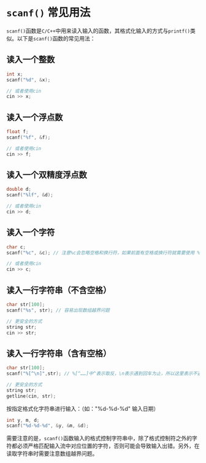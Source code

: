 # `scanf()` 常见用法

`scanf()`函数是`C/C++`中用来读入输入的函数，其格式化输入的方式与`printf()`类似。以下是`scanf()`函数的常见用法：

## 读入一个整数

```c++
int x;
scanf("%d", &x);

// 或者使用cin
cin >> x;
```

## 读入一个浮点数

```c++
float f;
scanf("%f", &f);

// 或者使用cin
cin >> f;
```

## 读入一个双精度浮点数

```c++
double d;
scanf("%lf", &d);

// 或者使用cin
cin >> d;
```

## 读入一个字符

```c++
char c;
scanf("%c", &c); // 注意%c会忽略空格和换行符，如果前面有空格或换行符就需要使用 %c 前面加上一个空格或忽略前面的空白字符

// 或者使用cin
cin >> c;
```

## 读入一行字符串（不含空格）

```c++
char str[100];
scanf("%s", str); // 容易出现数组越界问题

// 更安全的方式
string str; 
cin >> str;
```

## 读入一行字符串（含有空格）

```c++
char str[100];
scanf("%[^\n]",str); // %[^……]中^表示取反，\n表示遇到回车为止，所以这里表示不遇到回车就一直取输入 

// 更安全的方式
string str;
getline(cin, str);
```

按指定格式化字符串进行输入：（如："%d-%d-%d" 输入日期）

```c++
int y, m, d;
scanf("%d-%d-%d", &y, &m, &d);
```

需要注意的是，`scanf()`函数输入的格式控制字符串中，除了格式控制符之外的字符都必须严格匹配输入流中对应位置的字符，否则可能会导致输入出错。另外，在读取字符串时需要注意数组越界问题。
